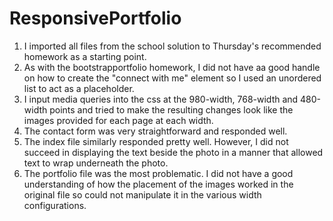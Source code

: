 # ResponsivePortfolio

1. I imported all files from the school solution to Thursday's recommended homework as a starting point.
2. As with the bootstrapportfolio homework, I did not have aa good handle on how to create the "connect with me" element so I used an unordered list to act as a placeholder.  
3. I input media queries into the css at the 980-width, 768-width and 480-width points and tried to make the resulting changes look like the images provided for each page at each width. 
4. The contact form was very straightforward and responded well.
5. The index file similarly responded pretty well.  However, I did not succeed in displaying the text beside the photo in a manner that allowed text to wrap underneath the photo.  
6. The portfolio file was the most problematic.  I did not have a good understanding of how the placement of the images worked in the original file so could not manipulate it in the various width configurations. 
 
